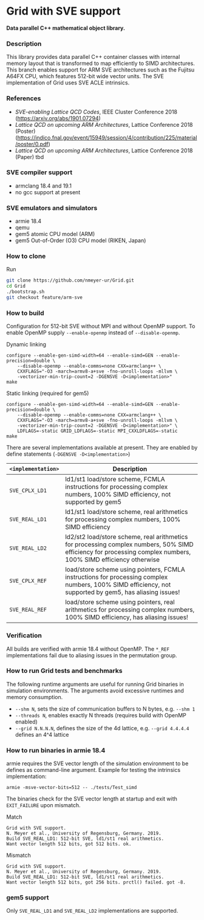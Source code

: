 # Grid with SVE support
**Data parallel C++ mathematical object library.**

### Description
This library provides data parallel C++ container classes with
internal memory layout that is transformed to map efficiently to
SIMD architectures. This branch enables support for ARM SVE
architectures such as the Fujitsu A64FX CPU, which features 512-bit
wide vector units. The SVE implementation of Grid uses SVE ACLE intrinsics.

### References

* _SVE-enabling Lattice QCD Codes_, IEEE Cluster Conference 2018 (https://arxiv.org/abs/1901.07294)
* _Lattice QCD on upcoming ARM Architectures_, Lattice Conference 2018 (Poster)
(https://indico.fnal.gov/event/15949/session/4/contribution/225/material/poster/0.pdf)
* _Lattice QCD on upcoming ARM Architectures_, Lattice Conference 2018 (Paper) tbd

### SVE compiler support

* armclang 18.4 and 19.1
* no gcc support at present

### SVE emulators and simulators

* armie 18.4
* qemu
* gem5 atomic CPU model (ARM)
* gem5 Out-of-Order (O3) CPU model (RIKEN, Japan)

### How to clone

Run
``` bash
git clone https://github.com/nmeyer-ur/Grid.git
cd Grid
./bootstrap.sh
git checkout feature/arm-sve
```

### How to build

Configuration for 512-bit SVE without MPI and without OpenMP
support. To enable OpenMP supply `--enable-openmp` instead of
`--disable-openmp`.

Dynamic linking
```
configure --enable-gen-simd-width=64 --enable-simd=GEN --enable-precision=double \
    --disable-openmp --enable-comms=none CXX=armclang++ \
    CXXFLAGS="-O3 -march=armv8-a+sve -fno-unroll-loops -mllvm \
    -vectorizer-min-trip-count=2 -DGENSVE -D<implementation>"
make
```

Static linking (required for gem5)
```
configure --enable-gen-simd-width=64 --enable-simd=GEN --enable-precision=double \
    --disable-openmp --enable-comms=none CXX=armclang++ \
    CXXFLAGS="-O3 -march=armv8-a+sve -fno-unroll-loops -mllvm \
    -vectorizer-min-trip-count=2 -DGENSVE -D<implementation>" \
    LDFLAGS=-static GRID_LDFLAGS=-static MPI_CXXLDFLAGS=-static
make
```

There are several implementations available at present. They are
enabled by define statements (`-DGENSVE -D<implementation>`)

| `<implementation>`    | Description                            |
| -------------- | -------------------------------------- |
| `SVE_CPLX_LD1` | ld1/st1 load/store scheme, FCMLA instructions for processing complex numbers, 100% SIMD efficiency, not supported by gem5           |
| `SVE_REAL_LD1` | ld1/st1 load/store scheme, real arithmetics for processing complex numbers, 100% SIMD efficiency           |
| `SVE_REAL_LD2` | ld2/st2 load/store scheme, real arithmetics for processing complex numbers, 50% SIMD efficiency for processing complex numbers, 100% SIMD efficiency otherwise          |
| `SVE_CPLX_REF` | load/store scheme using pointers, FCMLA instructions for processing complex numbers, 100% SIMD efficiency, not supported by gem5, has aliasing issues!           |
| `SVE_REAL_REF` | load/store scheme using pointers, real arithmetics for processing complex numbers, 100% SIMD efficiency, has aliasing issues!        |

### Verification

All builds are verified with armie 18.4 without OpenMP.
The `*_REF` implementations fail due to aliasing issues in the
permutation group.

### How to run Grid tests and benchmarks

The following runtime arguments are useful for running Grid binaries in
simulation environments. The arguments avoid excessive runtimes and memory
consumption.
* `--shm N`, sets the size of communication buffers to N bytes,
    e.g. `--shm 1`
* `--threads N`, enables exactly N threads
    (requires build with OpenMP enabled)
* `--grid N.N.N.N`, defines the size of the 4d lattice, e.g.
    `--grid 4.4.4.4` defines an 4^4 lattice  

### How to run binaries in armie 18.4

armie requires the SVE vector length of the simulation environment to be
defines as command-line argument. Example for testing the intrinsics
implementation:
```
armie -msve-vector-bits=512 -- ./tests/Test_simd
```
The binaries check for the SVE vector length at startup and exit
with `EXIT_FAILURE` upon mismatch.

Match
```
Grid with SVE support.
N. Meyer et al., University of Regensburg, Germany. 2019.
Build SVE_REAL_LD1: 512-bit SVE, ld1/st1 real arithmetics.
Want vector length 512 bits, got 512 bits. ok.
```
Mismatch
```
Grid with SVE support.
N. Meyer et al., University of Regensburg, Germany. 2019.
Build SVE_REAL_LD1: 512-bit SVE, ld1/st1 real arithmetics.
Want vector length 512 bits, got 256 bits. prctl() failed. got -8.
```

### gem5 support

Only `SVE_REAL_LD1` and `SVE_REAL_LD2` implementations are supported.
